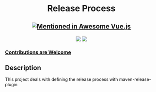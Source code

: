 <h1 align="center">Release Process</h1>
<h2 align="center">

[![Mentioned in Awesome Vue.js](https://awesome.re/mentioned-badge.svg)](https://github.com/vuejs/awesome-vue)

</h2>

<p align="center">
  
<img src="https://badges.frapsoft.com/os/v1/open-source.svg?v=103" >

<img src="https://img.shields.io/badge/PRs-welcome-brightgreen.svg?style=flat">
</p>

### [Contributions are Welcome](https://github.com/silent-lad/VueSolitaire/blob/master/CONTRIBUTING.md)

## Description

This project deals with defining the release process with maven-release-plugin


